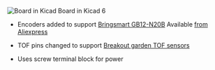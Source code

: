 

![Board in Kicad](https://github.com/rosmo-robot/micro-bot/blob/master/Hardware/V2.1/v2.1.png)
Board in Kicad 6

* Encoders added to support [Bringsmart GB12-N20B](http://www.bringsmart.com/pd.jsp?id=154) Available [from Aliexpress](https://www.aliexpress.com/wholesale?catId=0&initiative_id=SB_20220908080643&origin=y&SearchText=GB12-N20B+&spm=a2g0o.detail.1000002.0)

* TOF pins changed to support [Breakout garden TOF sensors](https://shop.pimoroni.com/collections/breakout-garden?q=tof)

* Uses screw terminal block for power
